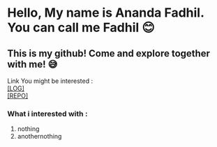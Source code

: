 
# Hello, My name is Ananda Fadhil. You can call me Fadhil 😊
## This is my github! Come and explore together with me! 😅<br>

Link You might be interested :<br>
[[LOG]](https://github.com/anandafadhil/os212/blob/master/TXT/mylog.txt)<br>
[[REPO]](https://github.com/anandafadhil?tab=repositories)

### What i interested with :
1. nothing
2. anothernothing
